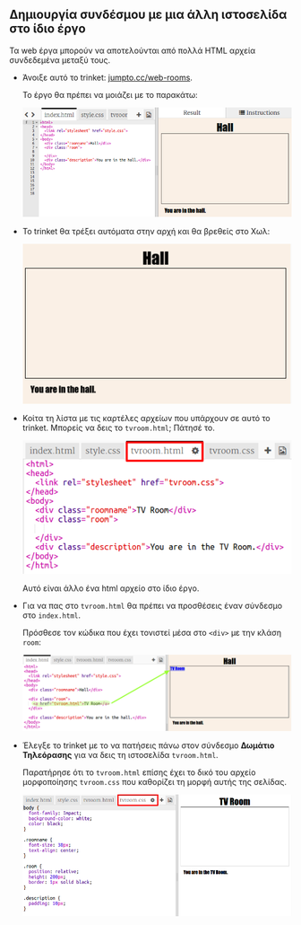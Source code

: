 ## Δημιουργία συνδέσμου με μια άλλη ιστοσελίδα στο ίδιο έργο

Τα web έργα μπορούν να αποτελούνται από πολλά HTML αρχεία συνδεδεμένα μεταξύ τους.

+ Άνοιξε αυτό το trinket: <a href="https://trinket.io/html/f1486ddb24" target="_blank">jumpto.cc/web-rooms</a>.
    
    Το έργο θα πρέπει να μοιάζει με το παρακάτω:
    
    ![στιγμιότυπο οθόνης](images/rooms-starter.png)

+ Το trinket θα τρέξει αυτόματα στην αρχή και θα βρεθείς στο Χωλ:
    
    ![στιγμιότυπο οθόνης](images/rooms-hall-start.png)

+ Κοίτα τη λίστα με τις καρτέλες αρχείων που υπάρχουν σε αυτό το trinket. Μπορείς να δεις το `tvroom.html`; Πάτησέ το.
    
    ![στιγμιότυπο οθόνης](images/rooms-tvroom-html.png)
    
    Αυτό είναι άλλο ένα html αρχείο στο ίδιο έργο.

+ Για να πας στο `tvroom.html` θα πρέπει να προσθέσεις έναν σύνδεσμο στο `index.html`.
    
    Πρόσθεσε τον κώδικα που έχει τονιστεί μέσα στο `<div>` με την κλάση `room`:
    
    ![στιγμιότυπο οθόνης](images/rooms-link-tvroom.png)

+ Έλεγξε το trinket με το να πατήσεις πάνω στον σύνδεσμο **Δωμάτιο Τηλεόρασης** για να δεις τη ιστοσελίδα `tvroom.html`.
    
    Παρατήρησε ότι το `tvroom.html` επίσης έχει το δικό του αρχείο μορφοποίησης `tvroom.css` που καθορίζει τη μορφή αυτής της σελίδας.
    
    ![στιγμιότυπο οθόνης](images/rooms-tvroom-unstyled.png)